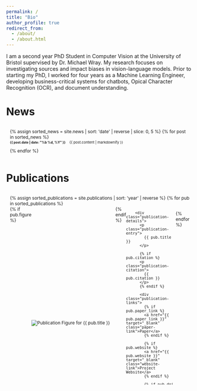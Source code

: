 ```yaml
---
permalink: /
title: "Bio"
author_profile: true
redirect_from: 
  - /about/
  - /about.html
---
```


I am a second year PhD Student in Computer Vision at the University of Bristol supervised by Dr. Michael Wray. My research focuses on investigating sources and impact biases in vision-language models. Prior to starting my PhD, I worked for four years as a Machine Learning Engineer, developing business-critical systems for chatbots, Opical Character Recognition (OCR), and document understanding.

# News

<div class="news-scroll-container">
  {% assign sorted_news = site.news | sort: 'date' | reverse | slice: 0, 5 %}
  {% for post in sorted_news %}
    <div class="news-item">
      <p class="news-entry">
        <strong>{{ post.date | date: "%b %d, %Y" }}</strong> 
        {{ post.content | markdownify }}
      </p>
    </div>
  {% endfor %}
</div>

<style>
:root {
  --link-color: #0066cc;
  --link-hover-color: #004080;
  --link-visited-color: #800080;
}

[data-theme="dark"] {
  --link-color: #4da6ff;
  --link-hover-color: #80c1ff;
  --link-visited-color: #cc80ff;
}

.news-scroll-container {
  max-height: 250px; /* Slightly reduced height */
  overflow-y: auto;
  border: 1px solid var(--border-color);
  padding: 10px; /* Reduced padding */
  background-color: var(--background-primary);
  margin-top: 15px;
  color: var(--text-primary);
  font-size: 0.85em; /* Reduce overall font size */
}

.news-item {
  margin-bottom: 8px; /* Reduced margin */
}

.news-entry {
  margin: 0;
  line-height: 1.4; /* Tighter line height */
  font-size: 0.8em; /* Even smaller font size */
}

.news-entry strong {
  margin-right: 8px; /* Slightly reduced margin */
  color: var(--text-secondary);
  font-size: 0.9em; /* Slightly smaller date */
}

.news-entry a {
  color: var(--link-color);
  text-decoration: none;
  font-weight: bold;
  font-size: 0.9em; /* Smaller link text */
  transition: color 0.3s ease;
}

.news-entry a:hover {
  color: var(--link-hover-color);
  text-decoration: underline;
}

.news-entry a:visited {
  color: var(--link-visited-color);
}
</style>

# Publications

<div class="publications-scroll-container">
  {% assign sorted_publications = site.publications | sort: 'year' | reverse %}
  {% for pub in sorted_publications %}
    <div class="publication-item">
      <div class="publication-content">
        {% if pub.figure %}
        <div class="publication-figure">
          <img src="{{ pub.figure }}" alt="Publication Figure for {{ pub.title }}" class="pub-image">
        </div>
        {% endif %}
        
        <div class="publication-details">
          <p class="publication-entry">
            {{ pub.title }}
          </p>
          
          {% if pub.citation %}
          <p class="publication-citation">
            {{ pub.citation }}
          </p>
          {% endif %}
          
          <div class="publication-links">
            {% if pub.paper_link %}
            <a href="{{ pub.paper_link }}" target="_blank" class="paper-link">Paper</a>
            {% endif %}
            
            {% if pub.website %}
            <a href="{{ pub.website }}" target="_blank" class="website-link">Project Website</a>
            {% endif %}
            
            {% if pub.doi %}
            <a href="https://doi.org/{{ pub.doi }}" target="_blank" class="doi-link">DOI</a>
            {% endif %}
          </div>
        </div>
      </div>
    </div>
  {% endfor %}
</div>

<style>
.publications-scroll-container {
  max-height: 500px; /* Increased height to accommodate larger figures */
  overflow-y: auto;
  border: none; /* Remove border */
  padding: 10px;
  background-color: var(--background-primary);
  margin-top: 15px;
  color: var(--text-primary);
  font-size: 0.85em;
}

.publication-item {
  margin-bottom: 15px;
  border-bottom: none; /* Remove bottom border */
  padding-bottom: 10px;
}

.publication-content {
  display: flex;
  align-items: stretch; /* Ensure equal height */
  }

.publication-figure {
  margin-right: 15px;
  flex-shrink: 0;
  display: flex;
  align-items: center; /* Vertically center the image */
  justify-content: center; /* Horizontally center the image */
  }

.pub-image {
  max-width: 250px; /* Maintained figure size */
  max-height: 150px; /* Limit height to match citation section */
  width: auto;
  height: auto;
  max-height: 150px;
  /* object-fit: contain; Preserve aspect ratio */
  }

.publication-details {
  display: flex;
  flex-direction: column;
  justify-content: center; /* Vertically center text */
  }

.publication-citation {
  margin: 0 0 10px 0;
  font-size: 0.75em;
  color: var(--text-secondary);
  line-height: 1.4;
  }

.publication-links {
  display: flex;
  gap: 10px;
  margin-top: 10px;
}

.publication-links a {
  color: var(--link-color);
  text-decoration: none;
  font-weight: bold;
  font-size: 0.8em;
  padding: 3px 8px;
  border: 1px solid var(--link-color);
  border-radius: 4px;
  transition: all 0.3s ease;
}

.publication-links a:hover {
  color: var(--link-hover-color);
  border-color: var(--link-hover-color);
  background-color: rgba(0,102,204,0.1);
}

.publication-entry {
  margin: 0 0 10px 0;
  line-height: 1.4;
  font-size: 0.8em;
}

.publication-entry a {
  color: var(--link-color);
  text-decoration: none;
  font-weight: bold;
  font-size: 1.2em !important; /* Force larger size */
  font-weight: 900 !important; /* Force extra bold */
}

.publication-entry a:hover {
  color: var(--link-hover-color);
  text-decoration: underline;
}

.publication-entry strong {
  margin-right: 8px;
  color: var(--text-secondary);
  font-size: 1em;
}

</style>